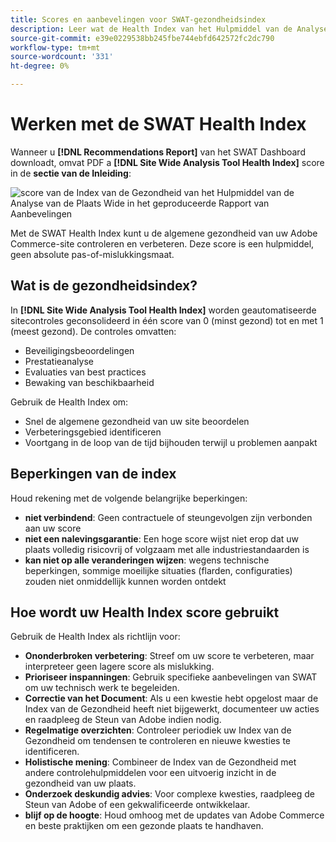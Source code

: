```yaml
---
title: Scores en aanbevelingen voor SWAT-gezondheidsindex
description: Leer wat de Health Index van het Hulpmiddel van de Analyse van de Plaats voor uw plaats van Adobe Commerce betekent. Ontdek hoe u scores kunt interpreteren en aanbevelingen effectief kunt gebruiken.
source-git-commit: e39e0229538bb245fbe744ebfd642572fc2dc790
workflow-type: tm+mt
source-wordcount: '331'
ht-degree: 0%

---
```


# Werken met de SWAT Health Index

Wanneer u **[!DNL Recommendations Report]** van het SWAT Dashboard downloadt, omvat PDF a **[!DNL Site Wide Analysis Tool Health Index]** score in de **sectie van de Inleiding**:

![ score van de Index van de Gezondheid van het Hulpmiddel van de Analyse van de Plaats Wide in het geproduceerde Rapport van Aanbevelingen ](https://git.corp.adobe.com/AdobeDocs/commerce-operations.en/assets/38345/cf56a076-e5a8-488d-927d-a3989966a089)

Met de SWAT Health Index kunt u de algemene gezondheid van uw Adobe Commerce-site controleren en verbeteren. Deze score is een hulpmiddel, geen absolute pas-of-mislukkingsmaat.

## Wat is de gezondheidsindex?

In **[!DNL Site Wide Analysis Tool Health Index]** worden geautomatiseerde sitecontroles geconsolideerd in één score van 0 (minst gezond) tot en met 1 (meest gezond). De controles omvatten:

- Beveiligingsbeoordelingen
- Prestatieanalyse
- Evaluaties van best practices
- Bewaking van beschikbaarheid

Gebruik de Health Index om:

- Snel de algemene gezondheid van uw site beoordelen
- Verbeteringsgebied identificeren
- Voortgang in de loop van de tijd bijhouden terwijl u problemen aanpakt

## Beperkingen van de index

Houd rekening met de volgende belangrijke beperkingen:

- **niet verbindend**: Geen contractuele of steungevolgen zijn verbonden aan uw score
- **niet een nalevingsgarantie**: Een hoge score wijst niet erop dat uw plaats volledig risicovrij of volgzaam met alle industriestandaarden is
- **kan niet op alle veranderingen wijzen**: wegens technische beperkingen, sommige moeilijke situaties (flarden, configuraties) zouden niet onmiddellijk kunnen worden ontdekt

## Hoe wordt uw Health Index score gebruikt

Gebruik de Health Index als richtlijn voor:

- **Ononderbroken verbetering**: Streef om uw score te verbeteren, maar interpreteer geen lagere score als mislukking.
- **Prioriseer inspanningen**: Gebruik specifieke aanbevelingen van SWAT om uw technisch werk te begeleiden.
- **Correctie van het Document**: Als u een kwestie hebt opgelost maar de Index van de Gezondheid heeft niet bijgewerkt, documenteer uw acties en raadpleeg de Steun van Adobe indien nodig.
- **Regelmatige overzichten**: Controleer periodiek uw Index van de Gezondheid om tendensen te controleren en nieuwe kwesties te identificeren.
- **Holistische mening**: Combineer de Index van de Gezondheid met andere controlehulpmiddelen voor een uitvoerig inzicht in de gezondheid van uw plaats.
- **Onderzoek deskundig advies**: Voor complexe kwesties, raadpleeg de Steun van Adobe of een gekwalificeerde ontwikkelaar.
- **blijf op de hoogte**: Houd omhoog met de updates van Adobe Commerce en beste praktijken om een gezonde plaats te handhaven.
